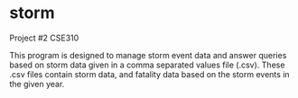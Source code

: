 # storm
Project #2 CSE310

This program is designed to manage storm event data and answer queries based on storm data given in a comma separated values file (.csv). These .csv files contain storm data, and fatality data based on the storm events in the given year.
